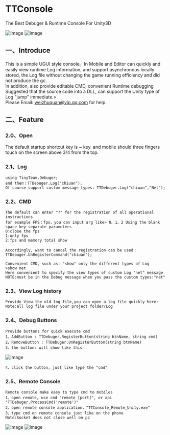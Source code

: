 # TTConsole

The Best Debuger &amp; Runtime Console For Unity3D

![image](https://github.com/chiuan/TTConsole/blob/master/UI.png)
![image](https://github.com/chiuan/TTConsole/blob/master/runtime.png)

## 一、Introduce   

This is a simple UGUI style console。In Mobile and Editor can quickly and easily view runtime Log information, and support asynchronous locally stored, the Log file without changing the game running efficiency and did not produce the gc.    
In addition, also provide editable CMD, convenient Runtime debugging    
Suggested that the source code into a DLL, can support the Unity type of Log "jump" immediate.>   
Please Email: weizhuquan@vip.qq.com for help.   

## 二、Feature   

### 2.0、Open   

The default startup shortcut key is ~ key. and mobile should three fingers touch on the screen above 3/4 from the top.    
    
### 2.1、Log    

	using TinyTeam.Debuger;   
	and then：TTDebuger.Log("chiuan");    
	Of course support custom message types: TTDebuger.Log("chiuan","Net");    
	
### 2.2、CMD    
	The default can enter "?" for the registration of all operational instructions    
	for example FPS：fps，you can input arg like> 0、1、2 Using the blank space key separate parameters   
	0:close the fps   
	1:only fps    
	2:fps and memory total show   
 
	Accordingly, want to cancel the registration can be used：TTDebuger.UnRegisterCommand("chiuan");    

	Convenient CMD, such as: "show" only the different types of Log   
	>show net   
	Here convenient to specify the view types of custom Log "net" message   
	NOTE:must be in the Debug message when you pass the custom types:"net"	    

### 2.3、View Log history   

	Provide View the old log file,you can open a log file quickly here:   
	Note:all log file under your project folder/Log   

### 2.4、Debug Buttons

	Provide buttons for quick execute cmd
	1、AddButton : TTDebuger.RegisterButton(string btnName, string cmd)
	2、RemoveButton : TTDebuger.UnRegisterButton(string btnName)
	3、the buttons will show like this

![image](https://github.com/leviyuan/TTConsole/blob/master/remote1.jpg)

	4、click the button, just like type the "cmd"

### 2.5、Remote Console

	Remote console make easy to type cmd to mobiles
	1、open remote, use cmd "remote [port]", or api "TTDebuger.ProcessCmd('remote')"
	2、open remote console application，"TTConsole_Remote_Unity.exe"
	3、type cmd on remote console just like on the phone
	Note:Socket does not close well on pc

![image](https://github.com/chiuan/TTConsole/blob/master/remote1.jpg)
![image](https://github.com/chiuan/TTConsole/blob/master/remote2.jpg)
